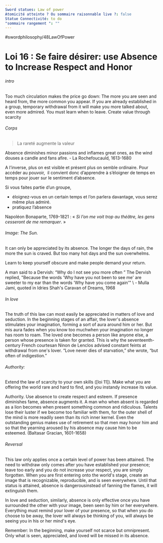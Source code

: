 ```yaml
---
Sword statues: Law of power
Atomicité atteinte ? Ou sommaire raisonnable live ?: false
Statue Connectivité: to do
"sommaire rangement ": ""
---
```


#swordphilosophy/48LawOfPower 

# Loi 16 : Se faire désirer: use Absence to Increase Respect and Honor
###### intro
Too much circulation makes the price go down: The more you are seen and heard from, the more common you appear. If you are already established in a group, temporary withdrawal from it will make you more talked about, even more admired. You must learn when to leave. Create value through scarcity

###### Corps
> La rareté augmente la valeur 

Absence diminishes minor passions and inflames great ones, as the wind douses a candle and fans afire.
\- La Rochefoucauld, 1613-1680

A l’inverse, plus on est visible et présent plus on semble ordinaire. Pour accéder au pouvoir,  il convient donc d’apprendre à s’éloigner de temps en temps pour jouer sur le sentiment d’absence.

Si vous faites partie d’un groupe, 
- éloignez-vous en un certain temps et l’on parlera davantage, vous serez même plus admiré. 
- pratiquez l’absence

Napoléon Bonaparte, 1769-1821 : « *Si l’on me voit trop au théâtre, les gens cesseront de me remarquer*. »
###### Image:  The Sun. 
It can only be appreciated by its absence.
The longer the days of rain, the more the sun is craved. But too many hot days and the sun overwhelms.

Learn to keep yourself obscure and make people demand your return.

A man said to a Dervish: “Why do I not see you more often ” The Dervish replied, "Because the words 'Why have you not been to see me' are sweeter to my ear than the words 'Why have you come again'"
\ - Mulla Jami, quoted in Idries Shah's Caravan of Dreams, 1968

###### In love 
The truth of this law can most easily be appreciated in matters of love and seduction. In the beginning stages of an affair, the lover's absence stimulates your imagination, forming a sort of aura around him or her. But mis aura fades when you know too muchwhen your imagination no longer has room to roam. The loved one becomes a person like anyone else, a person whose presence is taken for granted. This is why the seventeenth-century French courtesan Ninon de Lenclos advised constant feints at withdrawal from one's lover. “Love never dies of starvation,” she wrote, “but often of indigestion.”

###### Authority: 

Extend the law of scarcity to your own skills ([loi 11]). Make what you are offering the world rare and hard to find, and you instandy increase its value.

Authority. Use absence to create respect and esteem. If presence diminishes fame, absence augments it. A man who when absent is regarded as a lion becomes when present something common and ridiculous. Talents lose their luster if we become too familiar with them, for the outer shell of the mind is more readily seen than its rich inner kernel. Even the outstanding genius makes use of retirement so that men may honor him and so that the yearning aroused by his absence may cause him to be esteemed. (Baltasar Gracian, 1601-1658)

###### Reversal
This law only applies once a certain level of power has been attained. The need to withdraw only comes after you have established your presence; leave too early and you do not increase your respect, you are simply forgotten. When you are first entering onto the world's stage, create an image that is recognizable, reproducible, and is seen everywhere. Until that status is attained, absence is dangerousinstead of fanning the flames, it will extinguish them.

In love and seduction, similarly, absence is only effective once you have surrounded the other with your image, been seen by him or her everywhere. Everything must remind your lover of your presence, so that when you do choose to be away, the lover will always be thinking of you, will always be seeing you in his or her mind's eye.

Remember: In the beginning, make yourself not scarce but omnipresent. Only what is seen, appreciated, and loved will be missed in its absence.

